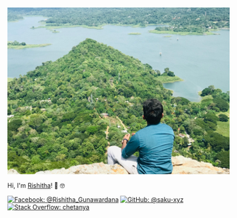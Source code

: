 #
![header image](https://github.com/Rishithagunawardana/RIshitha-Gunawardana/blob/main/assets/a1.jpg)

Hi, I'm [Rishitha](https://rishitha-gunawardana.web.app/)! 👋 🤓

[![Facebook: @Rishitha_Gunawardana](https://img.shields.io/facebook/follow/saku_rush?style=social)](https://twitter.com/@Saku_rush)
[![GitHub: @saku-xyz](https://img.shields.io/github/followers/saku-xyz?label=follow&style=social)](https://github.com/saku-xyz)
[![Stack Overflow: chetanya](https://img.shields.io/badge/-Stack%20Overflow-222222?logo=stack-overflow&link=https://stackoverflow.com/users/8167963/sakurush)](https://stackoverflow.com/users/8167963/sakurush)
